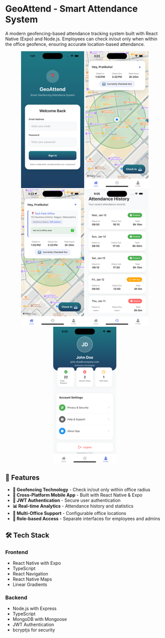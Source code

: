 # GeoAttend - Smart Attendance System

A modern geofencing-based attendance tracking system built with React Native (Expo) and Node.js. Employees can check in/out only when within the office geofence, ensuring accurate location-based attendance.

<div align="center">
  <img src="screenshots/a.png" alt="Login Screen" width="200"/>
  <img src="screenshots/b.png" alt="Home Screen" width="200"/>
  <img src="screenshots/c.png" alt="History Screen" width="200"/>
  <img src="screenshots/d.png" alt="Profile Screen" width="200"/>
  <img src="screenshots/e.png" alt="Profile Screen" width="200"/>
</div>

## 🚀 Features

- **📍 Geofencing Technology** - Check in/out only within office radius
- **📱 Cross-Platform Mobile App** - Built with React Native & Expo
- **🔐 JWT Authentication** - Secure user authentication
- **📊 Real-time Analytics** - Attendance history and statistics
- **🏢 Multi-Office Support** - Configurable office locations
- **👥 Role-based Access** - Separate interfaces for employees and admins

## 🛠️ Tech Stack

### Frontend
- React Native with Expo
- TypeScript
- React Navigation
- React Native Maps
- Linear Gradients

### Backend
- Node.js with Express
- TypeScript
- MongoDB with Mongoose
- JWT Authentication
- bcryptjs for security

